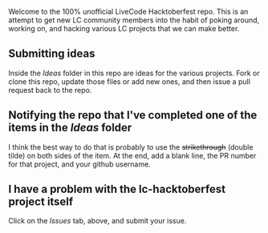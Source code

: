Welcome to the 100% unofficial LiveCode Hacktoberfest repo.
This is an attempt to get new LC community members into the habit of poking around, working on, and hacking various LC projects that we can make better.

## Submitting ideas
Inside the _Ideas_ folder in this repo are ideas for the various projects.  Fork or clone this repo, update those files or add new ones, and then issue a pull request back to the repo.

## Notifying the repo that I've completed one of the items in the _Ideas_ folder
I think the best way to do that is probably to use the ~~strikethrough~~ (double tilde) on both sides of the item.  At the end, add a blank line, the PR number for that project, and your github username.

## I have a problem with the lc-hacktoberfest project itself
Click on the _Issues_ tab, above, and submit your issue.
